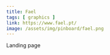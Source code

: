 ```yaml
---
title: Fael
tags: [ graphics ]
link: https://www.fael.pt/
image: /assets/img/pinboard/fael.png
---
```

Landing page